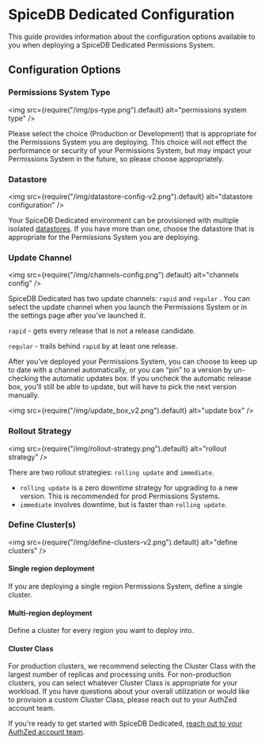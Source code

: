 # SpiceDB Dedicated Configuration

This guide provides information about the configuration options available to you when deploying a SpiceDB Dedicated Permissions System.

## Configuration Options

### Permissions System Type

<img src={require("/img/ps-type.png").default} alt="permissions system type" />

Please select the choice (Production or Development) that is appropriate for the Permissions System you are deploying. This choice will not effect the performance or security of your Permissions System, but may impact your Permissions System in the future, so please choose appropriately.

### Datastore

<img src={require("/img/datastore-config-v2.png").default} alt="datastore configuration" />

Your SpiceDB Dedicated environment can be provisioned with multiple isolated [datastores](/spicedb/selecting-a-datastore.md). If you have more than one, choose the datastore that is appropriate for the Permissions System you are deploying.

### Update Channel

<img src={require("/img/channels-config.png").default} alt="channels config" />

SpiceDB Dedicated has two update channels: `rapid` and `regular` . You can select the update channel when you launch the Permissions System or in the settings page after you’ve launched it.

`rapid` - gets every release that is not a release candidate.

`regular` - trails behind `rapid` by at least one release.

After you’ve deployed your Permissions System, you can choose to keep up to date with a channel automatically, or you can “pin” to a version by un-checking the automatic updates box. If you uncheck the automatic release box, you’ll still be able to update, but will have to pick the next version manually.

<img src={require("/img/update_box_v2.png").default} alt="update box" />

### Rollout Strategy

<img src={require("/img/rollout-strategy.png").default} alt="rollout strategy" />

There are two rollout strategies: `rolling update` and `immediate`.

- `rolling update` is a zero downtime strategy for upgrading to a new version. This is recommended for prod Permissions Systems.
- `immediate` involves downtime, but is faster than `rolling update`.

### Define Cluster(s)

<img src={require("/img/define-clusters-v2.png").default} alt="define clusters" />

#### Single region deployment

If you are deploying a single region Permissions System, define a single cluster.

#### Multi-region deployment

Define a cluster for every region you want to deploy into.

#### Cluster Class

For production clusters, we recommend selecting the Cluster Class with the largest number of replicas and processing units. For non-production clusters, you can select whatever Cluster Class is appropriate for your workload. If you have questions about your overall utilization or would like to provision a custom Cluster Class, please reach out to your AuthZed account team.

If you're ready to get started with SpiceDB Dedicated, [reach out to your AuthZed account team](https://authzed.com/call).

